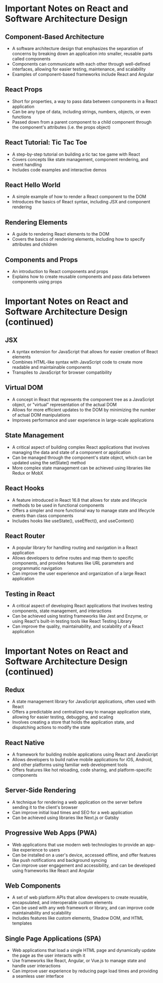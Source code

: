 # Important Notes on React and Software Architecture Design

## Component-Based Architecture

- A software architecture design that emphasizes the separation of concerns by breaking down an application into smaller, reusable parts called components
- Components can communicate with each other through well-defined interfaces, allowing for easier testing, maintenance, and scalability
- Examples of component-based frameworks include React and Angular

## React Props

- Short for properties, a way to pass data between components in a React application
- Can be any type of data, including strings, numbers, objects, or even functions
- Passed down from a parent component to a child component through the component's attributes (i.e. the props object)

## React Tutorial: Tic Tac Toe

- A step-by-step tutorial on building a tic tac toe game with React
- Covers concepts like state management, component rendering, and event handling
- Includes code examples and interactive demos

## React Hello World

- A simple example of how to render a React component to the DOM
- Introduces the basics of React syntax, including JSX and component rendering

## Rendering Elements

- A guide to rendering React elements to the DOM
- Covers the basics of rendering elements, including how to specify attributes and children

## Components and Props

- An introduction to React components and props
- Explains how to create reusable components and pass data between components using props
# Important Notes on React and Software Architecture Design (continued)

## JSX

- A syntax extension for JavaScript that allows for easier creation of React elements
- Combines HTML-like syntax with JavaScript code to create more readable and maintainable components
- Transpiles to JavaScript for browser compatibility

## Virtual DOM

- A concept in React that represents the component tree as a JavaScript object, or "virtual" representation of the actual DOM
- Allows for more efficient updates to the DOM by minimizing the number of actual DOM manipulations
- Improves performance and user experience in large-scale applications

## State Management

- A critical aspect of building complex React applications that involves managing the data and state of a component or application
- Can be managed through the component's state object, which can be updated using the setState() method
- More complex state management can be achieved using libraries like Redux or MobX

## React Hooks

- A feature introduced in React 16.8 that allows for state and lifecycle methods to be used in functional components
- Offers a simpler and more functional way to manage state and lifecycle events than class components
- Includes hooks like useState(), useEffect(), and useContext()

## React Router

- A popular library for handling routing and navigation in a React application
- Allows developers to define routes and map them to specific components, and provides features like URL parameters and programmatic navigation
- Can improve the user experience and organization of a large React application

## Testing in React

- A critical aspect of developing React applications that involves testing components, state management, and interactions
- Can be achieved using testing frameworks like Jest and Enzyme, or using React's built-in testing tools like React Testing Library
- Can improve the quality, maintainability, and scalability of a React application
# Important Notes on React and Software Architecture Design (continued)

## Redux

- A state management library for JavaScript applications, often used with React
- Offers a predictable and centralized way to manage application state, allowing for easier testing, debugging, and scaling
- Involves creating a store that holds the application state, and dispatching actions to modify the state

## React Native

- A framework for building mobile applications using React and JavaScript
- Allows developers to build native mobile applications for iOS, Android, and other platforms using familiar web development tools
- Offers features like hot reloading, code sharing, and platform-specific components

## Server-Side Rendering

- A technique for rendering a web application on the server before sending it to the client's browser
- Can improve initial load times and SEO for a web application
- Can be achieved using libraries like Next.js or Gatsby

## Progressive Web Apps (PWA)

- Web applications that use modern web technologies to provide an app-like experience to users
- Can be installed on a user's device, accessed offline, and offer features like push notifications and background syncing
- Can improve user engagement and accessibility, and can be developed using frameworks like React and Angular

## Web Components

- A set of web platform APIs that allow developers to create reusable, encapsulated, and interoperable custom elements
- Can be used with any web framework or library, and can improve code maintainability and scalability
- Includes features like custom elements, Shadow DOM, and HTML templates

## Single Page Applications (SPA)

- Web applications that load a single HTML page and dynamically update the page as the user interacts with it
- Use frameworks like React, Angular, or Vue.js to manage state and handle user interactions
- Can improve user experience by reducing page load times and providing a seamless user interface
